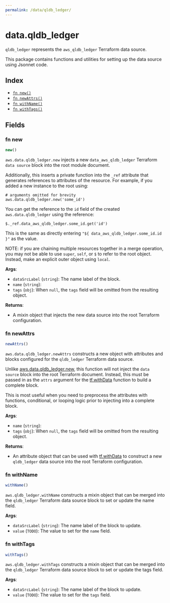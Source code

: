 ```yaml
---
permalink: /data/qldb_ledger/
---
```


# data.qldb_ledger

`qldb_ledger` represents the `aws_qldb_ledger` Terraform data source.



This package contains functions and utilities for setting up the data source using Jsonnet code.


## Index

* [`fn new()`](#fn-new)
* [`fn newAttrs()`](#fn-newattrs)
* [`fn withName()`](#fn-withname)
* [`fn withTags()`](#fn-withtags)

## Fields

### fn new

```ts
new()
```


`aws.data.qldb_ledger.new` injects a new `data_aws_qldb_ledger` Terraform `data source`
block into the root module document.

Additionally, this inserts a private function into the `_ref` attribute that generates references to attributes of the
resource. For example, if you added a new instance to the root using:

    # arguments omitted for brevity
    aws.data.qldb_ledger.new('some_id')

You can get the reference to the `id` field of the created `aws.data.qldb_ledger` using the reference:

    $._ref.data_aws_qldb_ledger.some_id.get('id')

This is the same as directly entering `"${ data_aws_qldb_ledger.some_id.id }"` as the value.

NOTE: if you are chaining multiple resources together in a merge operation, you may not be able to use `super`, `self`,
or `$` to refer to the root object. Instead, make an explicit outer object using `local`.

**Args**:
  - `dataSrcLabel` (`string`): The name label of the block.
  - `name` (`string`): 
  - `tags` (`obj`):  When `null`, the `tags` field will be omitted from the resulting object.

**Returns**:
- A mixin object that injects the new data source into the root Terraform configuration.


### fn newAttrs

```ts
newAttrs()
```


`aws.data.qldb_ledger.newAttrs` constructs a new object with attributes and blocks configured for the `qldb_ledger`
Terraform data source.

Unlike [aws.data.qldb_ledger.new](#fn-qldbledgernew), this function will not inject the `data source`
block into the root Terraform document. Instead, this must be passed in as the `attrs` argument for the
[tf.withData](https://github.com/tf-libsonnet/core/tree/main/docs#fn-withdata) function to build a complete block.

This is most useful when you need to preprocess the attributes with functions, conditional, or looping logic prior to
injecting into a complete block.

**Args**:
  - `name` (`string`): 
  - `tags` (`obj`):  When `null`, the `tags` field will be omitted from the resulting object.

**Returns**:
  - An attribute object that can be used with [tf.withData](https://github.com/tf-libsonnet/core/tree/main/docs#fn-withdata) to construct a new `qldb_ledger` data source into the root Terraform configuration.


### fn withName

```ts
withName()
```

`aws.qldb_ledger.withName` constructs a mixin object that can be merged into the `qldb_ledger`
Terraform data source block to set or update the name field.



**Args**:
  - `dataSrcLabel` (`string`): The name label of the block to update.
  - `value` (`TODO`): The value to set for the `name` field.


### fn withTags

```ts
withTags()
```

`aws.qldb_ledger.withTags` constructs a mixin object that can be merged into the `qldb_ledger`
Terraform data source block to set or update the tags field.



**Args**:
  - `dataSrcLabel` (`string`): The name label of the block to update.
  - `value` (`TODO`): The value to set for the `tags` field.
